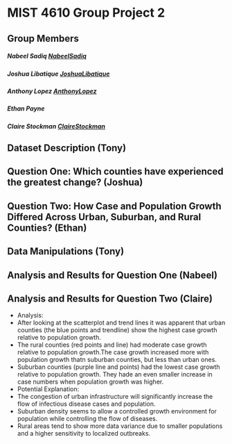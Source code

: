 # MIST 4610 Group Project 2

## Group Members
##### Nabeel Sadiq [NabeelSadiq](https://www.github.com/Nabeel470)
##### Joshua Libatique [JoshuaLibatique](https://www.github.com/jiyuukane)
##### Anthony Lopez [AnthonyLopez](https://www.github.com/asl58391)
##### Ethan Payne
##### Claire Stockman [ClaireStockman](https://www.github.com/clairestockman)

## Dataset Description (Tony)

## Question One: Which counties have experienced the greatest change? (Joshua)

## Question Two: How Case and Population Growth Differed Across Urban, Suburban, and Rural Counties? (Ethan)

## Data Manipulations (Tony)

## Analysis and Results for Question One (Nabeel)

## Analysis and Results for Question Two (Claire)
- Analysis: 
- After looking at the scatterplot and trend lines it was apparent that urban counties (the blue points and trendline) show the highest case growth relative to population growth.
- The rural counties (red points and line) had moderate case growth relative to population growth.The case growth increased more with population growth thatn suburban counties, but less than urban ones.
- Suburban counties (purple line and points) had the lowest case growth relative to population growth. They hade an even smaller increase in case numbers when population growth was higher. 
- Potential Explanation:
- The congestion of urban infrastructure will significantly increase the flow of infectious disease cases and population. 
- Suburban density seems to allow a controlled growth environment for population while controlling the flow of diseases.
- Rural areas tend to show more data variance due to smaller populations and a higher sensitivity to localized outbreaks. 



